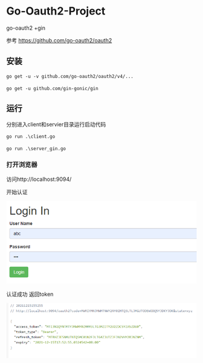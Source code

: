 # Go-Oauth2-Project
go-oauth2 +gin

参考 https://github.com/go-oauth2/oauth2

## 安装

```
go get -u -v github.com/go-oauth2/oauth2/v4/...

go get -u github.com/gin-gonic/gin
```

## 运行

分别进入client和servier目录运行启动代码

```
go run .\client.go

go run .\server_gin.go
```

### 打开浏览器

访问http://localhost:9094/ 

开始认证

![image-20211215155344440](pic/pic2.png)

认证成功 返回token

![image-20211215155300360](pic/pic1.png)
